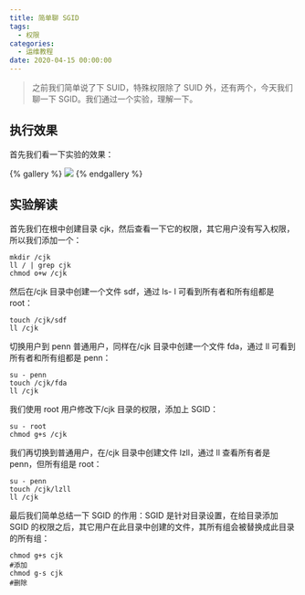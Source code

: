 ```yaml
---
title: 简单聊 SGID
tags:
  - 权限
categories:
  - 运维教程
date: 2020-04-15 00:00:00
---
```


> 之前我们简单说了下 SUID，特殊权限除了 SUID 外，还有两个，今天我们聊一下 SGID。我们通过一个实验，理解一下。

<!-- more -->

## 执行效果

首先我们看一下实验的效果：

{% gallery %}
![](https://cdn.dusays.com/2020/04/211-1.jpg)
{% endgallery %}

## 实验解读

首先我们在根中创建目录 cjk，然后查看一下它的权限，其它用户没有写入权限，所以我们添加一个：

```
mkdir /cjk
ll / | grep cjk
chmod o+w /cjk
```

然后在/cjk 目录中创建一个文件 sdf，通过 ls- l 可看到所有者和所有组都是 root：

```
touch /cjk/sdf
ll /cjk
```

切换用户到 penn 普通用户，同样在/cjk 目录中创建一个文件 fda，通过 ll 可看到所有者和所有组都是 penn：

```
su - penn
touch /cjk/fda
ll /cjk
```

我们使用 root 用户修改下/cjk 目录的权限，添加上 SGID：

```
su - root
chmod g+s /cjk
```

我们再切换到普通用户，在/cjk 目录中创建文件 lzll，通过 ll 查看所有者是 penn，但所有组是 root：

```
su - penn
touch /cjk/lzll
ll /cjk
```

最后我们简单总结一下 SGID 的作用：SGID 是针对目录设置，在给目录添加 SGID 的权限之后，其它用户在此目录中创建的文件，其所有组会被替换成此目录的所有组：

```
chmod g+s cjk
#添加
chmod g-s cjk
#删除
```